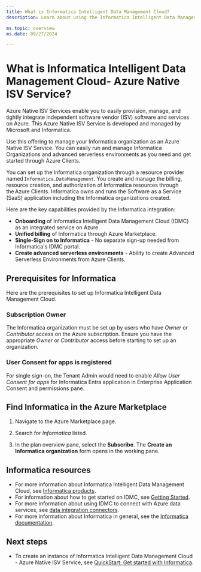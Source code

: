 ```yaml
---
title: What is Informatica Intelligent Data Management Cloud?
description: Learn about using the Informatica Intelligent Data Management Cloud - Azure Native ISV Service.

ms.topic: overview
ms.date: 09/27/2024

---
```


# What is Informatica Intelligent Data Management Cloud- Azure Native ISV Service?

Azure Native ISV Services enable you to easily provision, manage, and tightly integrate independent software vendor (ISV) software and services on Azure. This Azure Native ISV Service is developed and managed by Microsoft and Informatica.

<!-- You can find Informatica Intelligent Data Management Cloud - Azure Native ISV Service in the [Azure portal](https://portal.azure.com/) or get it on [Azure Marketplace](https://azuremarketplace.microsoft.com/marketplace/apps/).-->

Use this offering to manage your Informatica organization as an Azure Native ISV Service. You can easily run and manage Informatica Organizations and advanced serverless environments as you need and get started through Azure Clients.

You can set up the Informatica organization through a resource provider named `Informatica.DataManagement`. You create and manage the billing, resource creation, and authorization of Informatica resources through the Azure Clients. Informatica owns and runs the Software as a Service (SaaS) application including the Informatica organizations created.

Here are the key capabilities provided by the Informatica integration:

- **Onboarding** of Informatica Intelligent Data Management Cloud (IDMC)  as an integrated service on Azure.
- **Unified billing** of Informatica through Azure Marketplace.
- **Single-Sign on to Informatica** - No separate sign-up needed from Informatica's IDMC portal.
- **Create advanced serverless environments** - Ability to create Advanced Serverless Environments from Azure Clients.

## Prerequisites for Informatica

Here are the prerequisites to set up Informatica Intelligent Data Management Cloud.

### Subscription Owner

The Informatica organization must be set up by users who have _Owner_ or _Contributor_ access on the Azure subscription. Ensure you have the appropriate _Owner_ or _Contributor_ access before starting to set up an organization.

### User Consent for apps is registered

For single sign-on, the Tenant Admin would need to enable _Allow User Consent for apps_ for Informatica Entra application in Enterprise Application Consent and permissions pane.

## Find Informatica in the Azure Marketplace

1. Navigate to the Azure Marketplace page.

1. Search for _Informatica_ listed.

1. In the plan overview pane, select the **Subscribe**. The **Create an Informatica organization** form opens in the working pane.

## Informatica resources

- For more information about Informatica Intelligent Data Management Cloud, see [Informatica products](https://www.informatica.com/products.html).
- For information about how to get started on IDMC, see [Getting Started](https://docs.informatica.com/integration-cloud/data-integration/current-version/getting-started/preface.html).
- For more information about using IDMC to connect with Azure data services, see [data integration connectors](https://docs.informatica.com/integration-cloud/data-integration-connectors/current-version.html).
- For more information about Informatica in general, see the [Informatica documentation](https://docs.informatica.com/).

## Next steps

- To create an instance of Informatica Intelligent Data Management Cloud - Azure Native ISV Service, see [QuickStart: Get started with Informatica](create.md).

